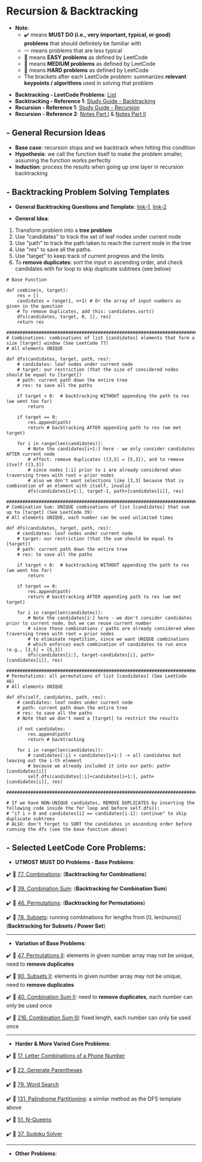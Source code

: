 # Recursion & Backtracking
* **Note**: 
  * :heavy_check_mark: means **MUST DO (i.e., very important, typical, or good) problems** that should definitely be familiar with
  * :wavy_dash: means problems that are less typical
  * :green_book: means **EASY problems** as defined by LeetCode
  * :orange_book: means **MEDIUM problems** as defined by LeetCode
  * :closed_book: means **HARD problems** as defined by LeetCode
  * The brackets after each LeetCode problem: summarizes **relevant keypoints / algorithms** used in solving that problem

- **Backtracking - LeetCode Problems**: [List](https://https://leetcode.com/tag/backtracking)
- **Backtracking - Reference 1**: [Study Guide - Backtracking](https://leetcode.com/tag/backtracking/discuss/1405817/Backtracking-algorithm-%2B-problems-to-practice)
- **Recursion - Reference 1**: [Study Guide - Recursion](https://leetcode.com/tag/recursion/discuss/1733447/Become-Master-In-Recursion)
- **Recursion - Reference 2**: [Notes Part I](https://drive.google.com/file/d/1qVhNzbXwCTuYRvIqmDMkLiaQlmFk7fze/view) & [Notes Part II](https://drive.google.com/file/d/15KBYehujM7F7dtWn3FkFfx2UKKnP7NM8/view)


## - General Recursion Ideas
- **Base case**: recursion stops and we backtrack when hitting this condition
- **Hypothesis**: we call the function itself to make the problem smaller, assuming the function works perfectly
- **Induction**: process the results when going up one layer in recursion backtracking


## - Backtracking Problem Solving Templates

- **General Backtracking Questions and Template**: [link-1](https://leetcode.com/problems/combination-sum/discuss/429538/General-Backtracking-questions-solutions-in-Python-for-reference-%3A), [link-2](https://leetcode.com/problems/letter-combinations-of-a-phone-number/discuss/780232/Backtracking-Python-problems%2B-solutions-interview-prep)

- **General Idea**: 
1. Transform problem into a **tree problem**
2. Use "candidates" to track the set of leaf nodes under current node
3. Use "path" to track the path taken to reach the current node in the tree
4. Use "res" to save all the paths.
5. Use "target" to keep track of current progress and the limits
6. To **remove duplicates**: sort the input in ascending order, and check candidates with for loop to skip duplicate subtrees (see below)

```
# Base Function

def combine(n, target):
    res = []
    candidates = range(1, n+1) # Or the array of input numbers as given in the question
    # To remove duplicates, add this: candidates.sort()
    dfs(candidates, target, 0, [], res)
    return res
    
########################################################################################################    
# Combinations: combinations of list [candidates] elements that form a size [target] window (See LeetCode 77)
# All elements UNIQUE

def dfs(candidates, target, path, res):
    # candidates: leaf nodes under current node
    # target: our restriction (that the size of considered nodes should be equal to [target])
    # path: current path down the entire tree
    # res: to save all the paths
    
    if target < 0:  # backtracking WITHOUT appending the path to res (we went too far) 
        return 
        
    if target == 0:
        res.append(path)
        return # backtracking AFTER appending path to res (we met target)
        
    for i in range(len(candidates)):
        # Note the candidates[i+1:] here - we only consider candidates AFTER current node
        # effect: remove duplicates ([3,5] = [5,3]), and to remove itself ([3,3])
        # since nodes [:i] prior to i are already considered when traversing trees with root = prior nodes
        # also we don't want selections like [3,3] because that is combination of an element with itself, invalid
        dfs(candidates[i+1:], target-1, path+[candidates[i]], res)
        
########################################################################################################
# Combination Sum: UNIQUE combinations of list [candidates] that sum up to [target] (See LeetCode 39)
# All elements UNIQUE, each number can be used unlimited times

def dfs(candidates, target, path, res):
    # candidates: leaf nodes under current node
    # target: our restriction (that the sum should be equal to [target])
    # path: current path down the entire tree
    # res: to save all the paths
    
    if target < 0:  # backtracking WITHOUT appending the path to res (we went too far)
        return  
        
    if target == 0:
        res.append(path)
        return # backtracking AFTER appending path to res (we met target)
        
    for i in range(len(candidates)):
        # Note the candidates[i:] here - we don't consider candidates prior to current node, but we can reuse current number
        # since those combinations / paths are already considered when traversing trees with root = prior nodes
        # to eliminate repetition, since we want UNIQUE combinations
        # which enforces each combination of candidates to run once (e.g., [3,5] = [5,3])
        dfs(candidates[i:], target-candidates[i], path+[candidates[i]], res)  

########################################################################################################
# Permutations: all permutations of list [candidates] (See LeetCode 46)
# All elements UNIQUE

def dfs(self, candidates, path, res):
    # candidates: leaf nodes under current node
    # path: current path down the entire tree
    # res: to save all the paths
    # Note that we don't need a [target] to restrict the results
    
    if not candidates:
        res.append(path)
        return # backtracking
        
    for i in range(len(candidates)):
        # candidates[:i] + candidates[i+1:] -> all candidates but leaving out the i-th element
        # because we already included it into our path: path+[candidates[i]]
        self.dfs(candidates[:i]+candidates[i+1:], path+[candidates[i]], res)

########################################################################################################

# If we have NON-UNIQUE candidates, REMOVE DUPLICATES by inserting the following code inside the for loop and before self.dfs():
# "if i > 0 and candidates[i] == candidates[i-1]: continue" to skip duplicate subtrees
# ALSO: don't forget to SORT the candidates in ascending order before running the dfs (see the base function above)
```


## - Selected LeetCode Core Problems:

- **UTMOST MUST DO Problems - Base Problems**:

:heavy_check_mark: :orange_book: [77. Combinations](https://leetcode.com/problems/combinations/): (**Backtracking for Combinations**)

:heavy_check_mark: :orange_book: [39. Combination Sum](https://leetcode.com/problems/combination-sum/): (**Backtracking for Combination Sum**)

:heavy_check_mark: :orange_book: [46. Permutations](https://leetcode.com/problems/permutations/): (**Backtracking for Permutations**)

:heavy_check_mark: :orange_book: [78. Subsets](https://leetcode.com/problems/subsets/): running combinations for lengths from [0, len(nums)] (**Backtracking for Subsets / Power Set**)

---

- **Variation of Base Problems**:

:heavy_check_mark: :orange_book: [47. Permutations II](https://leetcode.com/problems/permutations-ii/): elements in given number array may not be unique, need to **remove duplicates**

:heavy_check_mark: :orange_book: [90. Subsets II](https://leetcode.com/problems/subsets-ii/): elements in given number array may not be unique, need to **remove duplicates**

:heavy_check_mark: :orange_book: [40. Combination Sum II](https://leetcode.com/problems/combination-sum-ii/): need to **remove duplicates**, each number can only be used once

:heavy_check_mark: :orange_book: [216. Combination Sum III](https://leetcode.com/problems/combination-sum-iii/): fixed length, each number can only be used once

---

- **Harder & More Varied Core Problems**:

:heavy_check_mark: :orange_book: [17. Letter Combinations of a Phone Number](https://leetcode.com/problems/letter-combinations-of-a-phone-number/)

:heavy_check_mark: :orange_book: [22. Generate Parentheses](https://leetcode.com/problems/generate-parentheses/)

:heavy_check_mark: :orange_book: [79. Word Search](https://leetcode.com/problems/word-search/)

:heavy_check_mark: :orange_book: [131. Palindrome Partitioning](https://leetcode.com/problems/palindrome-partitioning/): a similar method as the DFS template above

:heavy_check_mark: :closed_book: [51. N-Queens](https://leetcode.com/problems/n-queens/)

:heavy_check_mark: :closed_book: [37. Sudoku Solver](https://leetcode.com/problems/sudoku-solver/)

---

- **Other Problems**:

